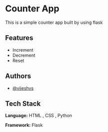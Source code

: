 
# Counter App

This is a simple counter app built by using flask


## Features

- Increment
- Decrement
- Reset


## Authors

- [@vijeshvs](https://www.github.com/vijeshvs)


## Tech Stack

**Language:** HTML , CSS , Python

**Framework:** Flask


